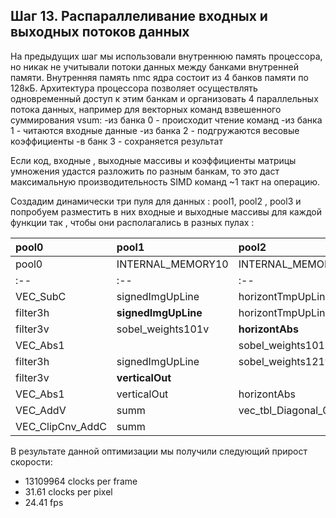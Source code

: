## Шаг 13. Распараллеливание входных и выходных потоков данных 

На предыдущих шаг мы использовали внутреннюю память процессора, но никак не учитывали потоки данных между банками внутренней памяти.
Внутренняя память nmc ядра состоит из 4 банков памяти по 128кБ. Архитектура процессора позволяет осуществлять одновременный доступ к этим банкам и организовать 4 параллельных потока данных, например 
для векторных команд взвешенного суммирования vsum:
-из банка 0 - происходит чтение команд
-из банка 1 - читаются входные данные 
-из банка 2 - подгружаются весовые коэффициенты
-в  банк 3 - сохраняется результат 

Если код, входные , выходные массивы и коэффициенты матрицы умножения удастся разложить по разным банкам, то это даст максимальную производительность SIMD команд ~1 такт на операцию. 

Создадим динамически три пуля для данных : pool1, pool2 , pool3 
и попробуем разместить в них входные и выходные массивы для каждой функции так , чтобы они располагались в разных пулах :





|pool0            |pool1              |pool2   					|pool3  			|pool4  |Shared    		|
|:--              |:--                |:--						|:---				|---	|---			|
|pool0            |INTERNAL_MEMORY10  |INTERNAL_MEMORY10		|pool3  			|pool4  |Shared    		|
|:--              |:--                |:--						|:---				|---	|---			|
|VEC_SubC         |signedImgUpLine    |horizontTmpUpLine   		|   				|   	|sourceUpLine   |
|filter3h         |**signedImgUpLine**|horizontTmpUpLine   		|sobel_weights121   |   	|   			|
|filter3v         |sobel_weights101v  |**horizontAbs**     		|horizontOut   		|   	|   			|
|VEC_Abs1         |                   |sobel_weights101    		|horizontOut   		|   	|   			|
|filter3h         |signedImgUpLine    |sobel_weights121v   		|verticalTmpUpLine  |   	|   			|
|filter3v         |**verticalOut**    |                       	|verticalTmp   		|   	|   			|
|VEC_Abs1         |verticalOut        |horizontAbs            	|verticalAbs   		|   	|   			|
|VEC_AddV         |summ               |vec_tbl_Diagonal_01h_G 	|verticalAbs    	|   	|   			|
|VEC_ClipCnv_AddC |summ               |                       	|   				|   	|result   		|











В результате данной оптимизации мы получили следующий прирост скорости: 

- 13109964 clocks per frame
- 31.61 clocks per pixel
- 24.41 fps








